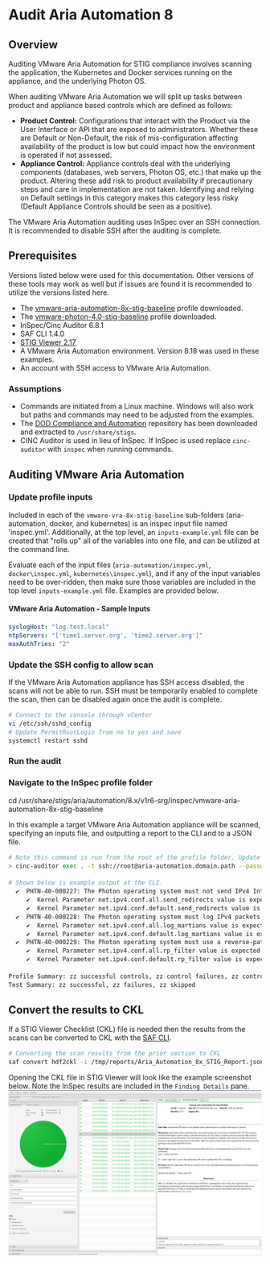 # Audit Aria Automation 8

## Overview
Auditing VMware Aria Automation for STIG compliance involves scanning the application, the Kubernetes and Docker services running on the appliance, and the underlying Photon OS.  

When auditing VMware Aria Automation we will split up tasks between product and appliance based controls which are defined as follows:
* **Product Control:** Configurations that interact with the Product via the User Interface or API that are exposed to administrators. Whether these are Default or Non-Default, the risk of mis-configuration affecting availability of the product is low but could impact how the environment is operated if not assessed.
* **Appliance Control:** Appliance controls deal with the underlying components (databases, web servers, Photon OS, etc.) that make up the product. Altering these add risk to product availability if precautionary steps and care in implementation are not taken. Identifying and relying on Default settings in this category makes this category less risky (Default Appliance Controls should be seen as a positive).

The VMware Aria Automation auditing uses InSpec over an SSH connection. It is recommended to disable SSH after the auditing is complete.

## Prerequisites
Versions listed below were used for this documentation. Other versions of these tools may work as well but if issues are found it is recommended to utilize the versions listed here.  

* The [vmware-aria-automation-8x-stig-baseline](https://github.com/vmware/dod-compliance-and-automation/tree/master/aria/automation/8.x/v1r6-srg/inspec/vmware-aria-automation-8x-stig-baseline) profile downloaded.
* The [vmware-photon-4.0-stig-baseline](https://github.com/vmware/dod-compliance-and-automation/tree/master/photon/4.0/v1r5-srg/inspec/vmware-photon-4.0-stig-baseline) profile downloaded.
* InSpec/Cinc Auditor 6.8.1
* SAF CLI 1.4.0
* [STIG Viewer 2.17](https://public.cyber.mil/stigs/srg-stig-tools/)
* A VMware Aria Automation environment. Version 8.18 was used in these examples.
* An account with SSH access to VMware Aria Automation.

### Assumptions
* Commands are initiated from a Linux machine. Windows will also work but paths and commands may need to be adjusted from the examples.
* The [DOD Compliance and Automation](https://github.com/vmware/dod-compliance-and-automation) repository has been downloaded and extracted to `/usr/share/stigs`.
* CINC Auditor is used in lieu of InSpec. If InSpec is used replace `cinc-auditor` with `inspec` when running commands.

## Auditing VMware Aria Automation
### Update profile inputs
Included in each of the `vmware-vra-8x-stig-baseline` sub-folders (aria-automation, docker, and kubernetes) is an inspec input file named 'inspec.yml'. 
Additionally, at the top level, an `inputs-example.yml` file can be created that "rolls up" all of the variables into one file, and can be utilized at the command line.

Evaluate each of the input files (`aria-automation/inspec.yml`, `docker\inspec.yml`, `kubernetes\inspec.yml`), and if any of the input variables need to be over-ridden, then make sure those variables are included in the top level `inputs-example.yml` file. Examples are provided below.

#### VMware Aria Automation - Sample Inputs
```yaml
syslogHost: "log.test.local"
ntpServers: "['time1.server.org', 'time2.server.org']"
maxAuthTries: "2"
```

### Update the SSH config to allow scan
If the VMware Aria Automation appliance has SSH access disabled, the scans will not be able to run. SSH must be temporarily enabled to complete the scan, then can be disabled again once the audit is complete.  

```bash
# Connect to the console through vCenter
vi /etc/ssh/sshd_config
# Update PermitRootLogin from no to yes and save
systemctl restart sshd
```

### Run the audit
### Navigate to the InSpec profile folder
cd /usr/share/stigs/aria/automation/8.x/v1r6-srg/inspec/vmware-aria-automation-8x-stig-baseline  

In this example a target VMware Aria Automation appliance will be scanned, specifying an inputs file, and outputting a report to the CLI and to a JSON file.  
```bash
# Note this command is run from the root of the profile folder. Update paths as needed (instead of '.', use './path/to/profile') if running from a different location.
> cinc-auditor exec . -t ssh://root@aria-automation.domain.path --password 'replaceme' --show-progress --input-file inputs-example.yml --reporter cli json:/tmp/reports/Aria_Automation_8x_STIG_Report.json

# Shown below is example output at the CLI.
  ✔  PHTN-40-000227: The Photon operating system must not send IPv4 Internet Control Message Protocol redirects.
     ✔  Kernel Parameter net.ipv4.conf.all.send_redirects value is expected to cmp == 0
     ✔  Kernel Parameter net.ipv4.conf.default.send_redirects value is expected to cmp == 0
  ✔  PHTN-40-000228: The Photon operating system must log IPv4 packets with impossible addresses.
     ✔  Kernel Parameter net.ipv4.conf.all.log_martians value is expected to cmp == 1
     ✔  Kernel Parameter net.ipv4.conf.default.log_martians value is expected to cmp == 1
  ✔  PHTN-40-000229: The Photon operating system must use a reverse-path filter for IPv4 network traffic.
     ✔  Kernel Parameter net.ipv4.conf.all.rp_filter value is expected to cmp == 1
     ✔  Kernel Parameter net.ipv4.conf.default.rp_filter value is expected to cmp == 1

Profile Summary: zz successful controls, zz control failures, zz controls skipped
Test Summary: zz successful, zz failures, zz skipped
```

## Convert the results to CKL
If a STIG Viewer Checklist (CKL) file is needed then the results from the scans can be converted to CKL with the [SAF CLI](/docs/automation-tools/safcli/).

```bash
# Converting the scan results from the prior section to CKL
saf convert hdf2ckl -i /tmp/reports/Aria_Automation_8x_STIG_Report.json -o /tmp/reports/Aria_Automation_8x_STIG_Report.ckl --hostname aria-automation --fqdn aria-automation.domain.path --ip 10.10.10.20 --mac 00:00:00:00:00:00
```

Opening the CKL file in STIG Viewer will look like the example screenshot below. Note the InSpec results are included in the `Finding Details` pane.  
![STIG Viewer Checklist](../../../images/VRA_ckl_screenshot.png)